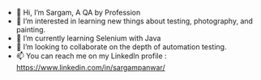 - 👋 Hi, I’m Sargam, A QA by Profession
- 👀 I’m interested in learning new things about testing, photography, and painting.
- 🌱 I’m currently learning Selenium with Java
- 💞️ I’m looking to collaborate on the depth of automation testing.
- 📫 You can reach me on my LinkedIn profile : https://www.linkedin.com/in/sargampanwar/

<!---
Sargamp16/Sargamp16 is a ✨ special ✨ repository because its `README.md` (this file) appears on your GitHub profile.
You can click the Preview link to take a look at your changes.
--->
